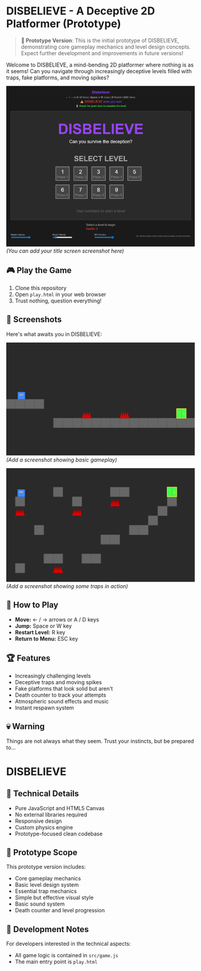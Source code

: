 # DISBELIEVE - A Deceptive 2D Platformer (Prototype)

> **🚧 Prototype Version**: This is the initial prototype of DISBELIEVE, demonstrating core gameplay mechanics and level design concepts. Expect further development and improvements in future versions!

Welcome to DISBELIEVE, a mind-bending 2D platformer where nothing is as it seems! Can you navigate through increasingly deceptive levels filled with traps, fake platforms, and moving spikes?

![Game Title Screen](screenshots/title.png)
*(You can add your title screen screenshot here)*

## 🎮 Play the Game

1. Clone this repository
2. Open `play.html` in your web browser
3. Trust nothing, question everything!

## 📸 Screenshots

Here's what awaits you in DISBELIEVE:

![Gameplay Screenshot 1](screenshots/gameplay1.png)
*(Add a screenshot showing basic gameplay)*

![Gameplay Screenshot 2](screenshots/gameplay2.png)
*(Add a screenshot showing some traps in action)*

## 🎯 How to Play

- **Move:** ← / → arrows or A / D keys
- **Jump:** Space or W key
- **Restart Level:** R key
- **Return to Menu:** ESC key

## 🏆 Features

- Increasingly challenging levels
- Deceptive traps and moving spikes
- Fake platforms that look solid but aren't
- Death counter to track your attempts
- Atmospheric sound effects and music
- Instant respawn system

## 💀 Warning

Things are not always what they seem. Trust your instincts, but be prepared to...
# DISBELIEVE

## 🔧 Technical Details

- Pure JavaScript and HTML5 Canvas
- No external libraries required
- Responsive design
- Custom physics engine
- Prototype-focused clean codebase

## 🎯 Prototype Scope

This prototype version includes:
- Core gameplay mechanics
- Basic level design system
- Essential trap mechanics
- Simple but effective visual style
- Basic sound system
- Death counter and level progression

## 📝 Development Notes

For developers interested in the technical aspects:
- All game logic is contained in `src/game.js`
- The main entry point is `play.html`
